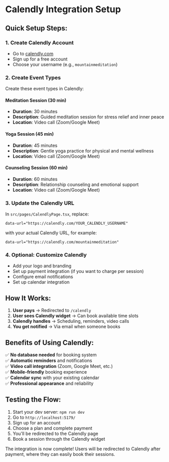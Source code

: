 # Calendly Integration Setup

## Quick Setup Steps:

### 1. Create Calendly Account
- Go to [calendly.com](https://calendly.com)
- Sign up for a free account
- Choose your username (e.g., `mountainmeditation`)

### 2. Create Event Types
Create these event types in Calendly:

#### Meditation Session (30 min)
- **Duration**: 30 minutes
- **Description**: Guided meditation session for stress relief and inner peace
- **Location**: Video call (Zoom/Google Meet)

#### Yoga Session (45 min)
- **Duration**: 45 minutes  
- **Description**: Gentle yoga practice for physical and mental wellness
- **Location**: Video call (Zoom/Google Meet)

#### Counseling Session (60 min)
- **Duration**: 60 minutes
- **Description**: Relationship counseling and emotional support
- **Location**: Video call (Zoom/Google Meet)

### 3. Update the Calendly URL
In `src/pages/CalendlyPage.tsx`, replace:
```tsx
data-url="https://calendly.com/YOUR_CALENDLY_USERNAME"
```
with your actual Calendly URL, for example:
```tsx
data-url="https://calendly.com/mountainmeditation"
```

### 4. Optional: Customize Calendly
- Add your logo and branding
- Set up payment integration (if you want to charge per session)
- Configure email notifications
- Set up calendar integration

## How It Works:

1. **User pays** → Redirected to `/calendly`
2. **User sees Calendly widget** → Can book available time slots
3. **Calendly handles** → Scheduling, reminders, video calls
4. **You get notified** → Via email when someone books

## Benefits of Using Calendly:

✅ **No database needed** for booking system  
✅ **Automatic reminders** and notifications  
✅ **Video call integration** (Zoom, Google Meet, etc.)  
✅ **Mobile-friendly** booking experience  
✅ **Calendar sync** with your existing calendar  
✅ **Professional appearance** and reliability  

## Testing the Flow:

1. Start your dev server: `npm run dev`
2. Go to `http://localhost:5179/`
3. Sign up for an account
4. Choose a plan and complete payment
5. You'll be redirected to the Calendly page
6. Book a session through the Calendly widget

The integration is now complete! Users will be redirected to Calendly after payment, where they can easily book their sessions. 